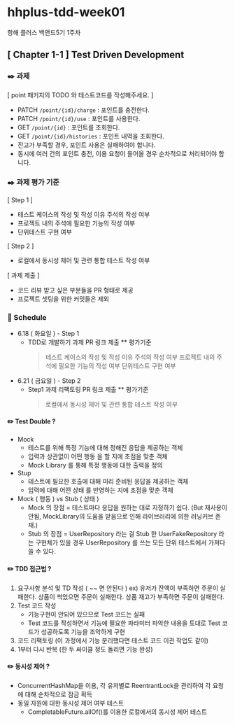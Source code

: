 # hhplus-tdd-week01
항해 플러스 백앤드5기 1주차


## [ Chapter 1-1 ] Test Driven Development


### :black_nib: 과제
[ point 패키지의 TODO 와 테스트코드를 작성해주세요. ]
* PATCH  `/point/{id}/charge` : 포인트를 충전한다.
* PATCH `/point/{id}/use` : 포인트를 사용한다.
* GET `/point/{id}` : 포인트를 조회한다.
* GET `/point/{id}/histories` : 포인트 내역을 조회한다.
* 잔고가 부족할 경우, 포인트 사용은 실패하여야 합니다.
* 동시에 여러 건의 포인트 충전, 이용 요청이 들어올 경우 순차적으로 처리되어야 합니다.


### :black_nib: 과제 평가 기준
[ Step 1 ]
* 테스트 케이스의 작성 및 작성 이유 주석의 작성 여부
* 프로젝트 내의 주석에 필요한 기능의 작성 여부
* 단위테스트 구현 여부

[ Step 2 ]
* 로컬에서 동시성 제어 및 관련 통합 테스트 작성 여부

[ 과제 제출 ] 
* 코드 리뷰 받고 싶은 부분들을 PR 형태로 제공
* 프로젝트 셋팅을 위한 커밋들은 제외


### :date: Schedule
* 6.18 ( 화요일 ) - Step 1
  - TDD로 개발하기 과제 PR 링크 제출
    ** 평가기준
     > 테스트 케이스의 작성 및 작성 이유 주석의 작성 여부
     > 프로젝트 내의 주석에 필요한 기능의 작성 여부
     > 단위테스트 구현 여부
     > 
* 6.21 ( 금요일 ) - Step 2
  - Step1 과제 리팩토링 PR 링크 제출
    ** 평가기준
     > 로컬에서 동시성 제어 및 관련 통합 테스트 작성 여부


#### :pencil2: Test Double ?
* Mock
  * 테스트를 위해 특정 기능에 대해 정해진 응답을 제공하는 객체
  * 입력과 상관없이 어떤 행동 을 할 지에 초점을 맞춘 객체
  * Mock Library 를 통해 특정 행동에 대한 출력을 정의
* Stup
  * 테스트에 필요한 호출에 대해 미리 준비된 응답을 제공하는 객체
  * 입력에 대해 어떤 상태 를 반영하는 지에 초점을 맞춘 객체
* Mock ( 행동 ) vs Stub ( 상태 )
  * Mock 의 장점 = 테스트마다 응답을 원하는 대로 지정하기 쉽다. (But 재사용이 안됨, MockLibrary의 도움을 받음으로 인해 라이브러리에 의한 러닝커브 존재.)
  * Stub 의 장점 = UserRepository 라는 걸 Stub 한 UserFakeRepository 라는 구현체가 있을 경우 UserRepository 를 쓰는 모든 단위 테스트에서 가져다 쓸 수 있다.


#### :pencil2: TDD 접근법 ?
1. 요구사항 분석 및 TD 작성 ( ~~ 면 안된다 )
   ex) 유저가 잔액이 부족하면 주문이 실패한다.
       상품이 썩었으면 주문이 실패한다.
       상품 재고가 부족하면 주문이 실패한다.
2. Test 코드 작성
   * 기능구현이 안되어 있으므로 Test 코드는 실패
   * Test 코드를 작성하면서 기능에 필요한 파라미터 파악한 내용을 토대로 Test 코드가 성공하도록 기능을 조악하게 구현
3. 코드 리팩토링 (이 과정에서 기능 분리했다면 테스트 코드 이관 작업도 같이)
4. 1부터 다시 반복 (한 두 싸이클 정도 돌리면 기능 완성)


#### :pencil2: 동시성 제어 ?
* ConcurrentHashMap을 이용, 각 유저별로 ReentrantLock을 관리하여 각 요청에 대해 순차적으로 잠금 획득
* 동일 자원에 대한 동시성 제어 여부 테스트
  * CompletableFuture.allOf()를 이용한 로컬에서의 동시성 제어 테스트
